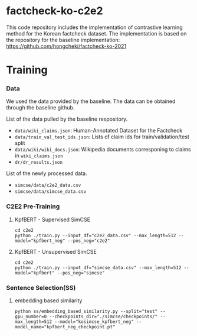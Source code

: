 # factcheck-ko-c2e2

This code repository includes the implementation of contrastive learning method for the Korean factcheck dataset.
The implementation is based on the repository for the baseline implementation: https://github.com/hongcheki/factcheck-ko-2021


# Training

### Data
We used the data provided by the baseline.
The data can be obtained through the baseline github.

List of the data pulled by the baseline respository.
- `data/wiki_claims.json`: Human-Annotated Dataset for the Factcheck
- `data/train_val_test_ids.json`: Lists of claim ids for train/validation/test split
- `data/wiki/wiki_docs.json`: Wikipedia documents corresponing to claims in `wiki_claims.json`
- `dr/dr_results.json`

List of the newly processed data.
- `simcse/data/c2e2_data.csv`  
- `simcse/data/simcse_data.csv`  


### C2E2 Pre-Training
1. KpfBERT - Supervised SimCSE
    ```
    cd c2e2
    python ./train.py --input_df="c2e2_data.csv" --max_length=512 --model="kpfbert_neg" --pos_neg="c2e2"
    ```
2. KpfBERT - Unsupervised SimCSE
    ```
    cd c2e2
    python ./train.py --input_df="simcse_data.csv" --max_length=512 --model="kpfbert" --pos_neg="simcse"
    ```


### Sentence Selection(SS)
1. embedding based similarity
    ```
    python ss/embedding_based_similarity.py --split="test" --gpu_number=0 --checkpoints_dir="./simcse/checkpoints/" --max_length=512 --model="kosimcse_kpfbert_neg" --model_name="kpfbert_neg_checkpoint.pt"
    ```
